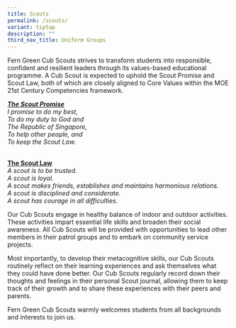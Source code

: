 ```yaml
---
title: Scouts
permalink: /scouts/
variant: tiptap
description: ""
third_nav_title: Uniform Groups
---
```

<p>Fern Green Cub Scouts strives to transform students into responsible,
confident and resilient leaders through its values-based educational programme.
A Cub Scout is expected to uphold the Scout Promise and Scout Law, both
of which are closely aligned to Core Values within the MOE 21st Century
Competencies framework.&nbsp;&nbsp;</p>
<p><strong><em><u>The Scout Promise</u></em></strong>&nbsp;
<br><em>I promise to do my best,</em>&nbsp;
<br><em>To do my duty to God and</em>&nbsp;
<br><em>The Republic of Singapore,</em>&nbsp;
<br><em>To help other people, and</em>&nbsp;
<br><em>To keep the Scout Law.</em>&nbsp;
<br><em> </em>&nbsp;</p>
<p><strong><u>The Scout Law</u></strong>&nbsp;
<br><em>A scout is to be trusted. </em>&nbsp;
<br><em>A scout is loyal. </em>&nbsp;
<br><em>A scout makes friends, establishes and maintains harmonious relations. </em>&nbsp;
<br><em>A scout is disciplined and considerate.</em>&nbsp;
<br><em>A scout has courage in all difficulties.</em>&nbsp;</p>
<p>Our Cub Scouts engage in healthy balance of indoor and outdoor activities.
These activities impart essential life skills and broaden their social
awareness. All Cub Scouts will be provided with opportunities to lead other
members in their patrol groups and to embark on community service projects.&nbsp;&nbsp;</p>
<p>Most importantly, to develop their metacognitive skills, our Cub Scouts
routinely reflect on their learning experiences and ask themselves what
they could have done better. Our Cub Scouts regularly record down their
thoughts and feelings in their personal Scout journal, allowing them to
keep track of their growth and to share these experiences with their peers
and parents.&nbsp;&nbsp;</p>
<p>Fern Green Cub Scouts warmly welcomes students from all backgrounds and
interests to join us.&nbsp;&nbsp;</p>